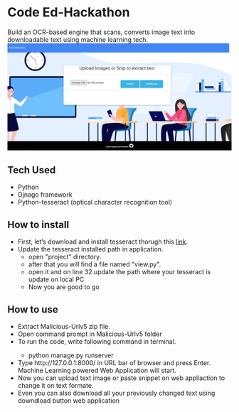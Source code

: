 # Code Ed-Hackathon
Build an OCR-based engine that scans, converts image text into downloadable text using machine learning tech.
![Index](/ssindex.jpg)
## Tech Used
<ul>
  <li>Python</li>
  <li>Djnago framework</li>
  <li>Python-tesseract (optical character recognition tool)</li>
</ul>

## How to install
<ul>
  <li>First, let’s download and install tesseract thorugh this <a href="http://digi.bib.uni-mannheim.de/tesseract/tesseract-ocr-setup-4.00.00dev.exe">link</a>.</li>
  <li>Update the tesseract installed path in application.
    <ul>
      <li>open "project" directory.</li>
      <li>after that you will find a file named "view.py".</li>
      <li>open it and on line 32 update the path where your tesseract is update on local PC</li>
      <li> Now you are good to go</li>
    </ul>
</ul>

## How to use
<ul>
  <li>Extract Malicious-Urlv5 zip file.</li>
  <li>Open command prompt in Malicious-Urlv5 folder</li>
  <li>To run the code, write following command in terminal.</li>
    <ul>
      <li>python manage.py runserver</li>
  </ul>
  <li>Type http://127.0.0.1:8000/ in URL bar of browser and press Enter. Machine Learning powered Web Application will start.</li>
  <li>Now you can upload text image or paste snippet on web appliaction to change it on text formate.</li>
  <li>Even you can also download all your previously changed text using downdload button web application</li>
</ul>
  
